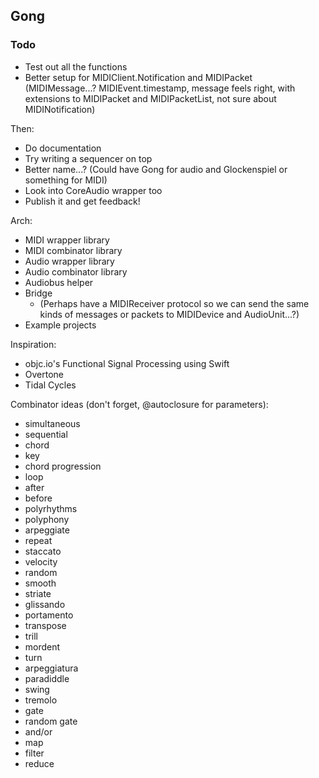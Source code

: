 ## Gong

### Todo

- Test out all the functions
- Better setup for MIDIClient.Notification and MIDIPacket (MIDIMessage...? MIDIEvent.timestamp, message feels right, with extensions to MIDIPacket and MIDIPacketList, not sure about MIDINotification)

Then:

- Do documentation
- Try writing a sequencer on top
- Better name...? (Could have Gong for audio and Glockenspiel or something for MIDI)
- Look into CoreAudio wrapper too
- Publish it and get feedback!

Arch:

- MIDI wrapper library
- MIDI combinator library
- Audio wrapper library
- Audio combinator library
- Audiobus helper
- Bridge
    - (Perhaps have a MIDIReceiver protocol so we can send the same kinds of messages or packets to MIDIDevice and AudioUnit...?)
- Example projects

Inspiration:

- objc.io's Functional Signal Processing using Swift
- Overtone
- Tidal Cycles

Combinator ideas (don't forget, @autoclosure for parameters):

- simultaneous
- sequential
- chord
- key
- chord progression
- loop
- after
- before
- polyrhythms
- polyphony
- arpeggiate
- repeat
- staccato
- velocity
- random
- smooth
- striate
- glissando
- portamento
- transpose
- trill
- mordent
- turn
- arpeggiatura
- paradiddle
- swing
- tremolo
- gate
- random gate
- and/or
- map
- filter
- reduce
